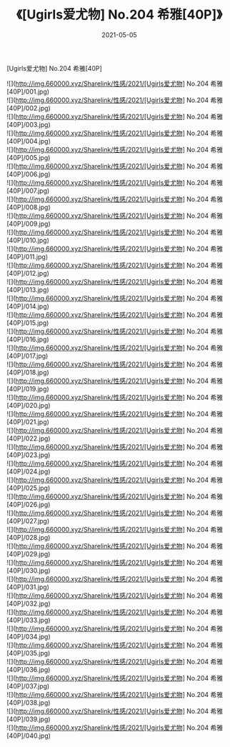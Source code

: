 ﻿---
layout: post
title:  《[Ugirls爱尤物] No.204 希雅[40P]》
date:   2021-05-05
img: http://img.660000.xyz/Sharelink/性感/2021/[Ugirls爱尤物] No.204 希雅[40P]/000.jpg
categories: [美女, 清纯, 唯美]
---

[Ugirls爱尤物] No.204 希雅[40P]

  ![](http://img.660000.xyz/Sharelink/性感/2021/[Ugirls爱尤物] No.204 希雅[40P]/001.jpg) <br> ![](http://img.660000.xyz/Sharelink/性感/2021/[Ugirls爱尤物] No.204 希雅[40P]/002.jpg) <br> ![](http://img.660000.xyz/Sharelink/性感/2021/[Ugirls爱尤物] No.204 希雅[40P]/003.jpg) <br> ![](http://img.660000.xyz/Sharelink/性感/2021/[Ugirls爱尤物] No.204 希雅[40P]/004.jpg) <br> ![](http://img.660000.xyz/Sharelink/性感/2021/[Ugirls爱尤物] No.204 希雅[40P]/005.jpg) <br> ![](http://img.660000.xyz/Sharelink/性感/2021/[Ugirls爱尤物] No.204 希雅[40P]/006.jpg) <br> ![](http://img.660000.xyz/Sharelink/性感/2021/[Ugirls爱尤物] No.204 希雅[40P]/007.jpg) <br> ![](http://img.660000.xyz/Sharelink/性感/2021/[Ugirls爱尤物] No.204 希雅[40P]/008.jpg) <br> ![](http://img.660000.xyz/Sharelink/性感/2021/[Ugirls爱尤物] No.204 希雅[40P]/009.jpg) <br> ![](http://img.660000.xyz/Sharelink/性感/2021/[Ugirls爱尤物] No.204 希雅[40P]/010.jpg) <br> ![](http://img.660000.xyz/Sharelink/性感/2021/[Ugirls爱尤物] No.204 希雅[40P]/011.jpg) <br> ![](http://img.660000.xyz/Sharelink/性感/2021/[Ugirls爱尤物] No.204 希雅[40P]/012.jpg) <br> ![](http://img.660000.xyz/Sharelink/性感/2021/[Ugirls爱尤物] No.204 希雅[40P]/013.jpg) <br> ![](http://img.660000.xyz/Sharelink/性感/2021/[Ugirls爱尤物] No.204 希雅[40P]/014.jpg) <br> ![](http://img.660000.xyz/Sharelink/性感/2021/[Ugirls爱尤物] No.204 希雅[40P]/015.jpg) <br> ![](http://img.660000.xyz/Sharelink/性感/2021/[Ugirls爱尤物] No.204 希雅[40P]/016.jpg) <br> ![](http://img.660000.xyz/Sharelink/性感/2021/[Ugirls爱尤物] No.204 希雅[40P]/017.jpg) <br> ![](http://img.660000.xyz/Sharelink/性感/2021/[Ugirls爱尤物] No.204 希雅[40P]/018.jpg) <br> ![](http://img.660000.xyz/Sharelink/性感/2021/[Ugirls爱尤物] No.204 希雅[40P]/019.jpg) <br> ![](http://img.660000.xyz/Sharelink/性感/2021/[Ugirls爱尤物] No.204 希雅[40P]/020.jpg) <br> ![](http://img.660000.xyz/Sharelink/性感/2021/[Ugirls爱尤物] No.204 希雅[40P]/021.jpg) <br> ![](http://img.660000.xyz/Sharelink/性感/2021/[Ugirls爱尤物] No.204 希雅[40P]/022.jpg) <br> ![](http://img.660000.xyz/Sharelink/性感/2021/[Ugirls爱尤物] No.204 希雅[40P]/023.jpg) <br> ![](http://img.660000.xyz/Sharelink/性感/2021/[Ugirls爱尤物] No.204 希雅[40P]/024.jpg) <br> ![](http://img.660000.xyz/Sharelink/性感/2021/[Ugirls爱尤物] No.204 希雅[40P]/025.jpg) <br> ![](http://img.660000.xyz/Sharelink/性感/2021/[Ugirls爱尤物] No.204 希雅[40P]/026.jpg) <br> ![](http://img.660000.xyz/Sharelink/性感/2021/[Ugirls爱尤物] No.204 希雅[40P]/027.jpg) <br> ![](http://img.660000.xyz/Sharelink/性感/2021/[Ugirls爱尤物] No.204 希雅[40P]/028.jpg) <br> ![](http://img.660000.xyz/Sharelink/性感/2021/[Ugirls爱尤物] No.204 希雅[40P]/029.jpg) <br> ![](http://img.660000.xyz/Sharelink/性感/2021/[Ugirls爱尤物] No.204 希雅[40P]/030.jpg) <br> ![](http://img.660000.xyz/Sharelink/性感/2021/[Ugirls爱尤物] No.204 希雅[40P]/031.jpg) <br> ![](http://img.660000.xyz/Sharelink/性感/2021/[Ugirls爱尤物] No.204 希雅[40P]/032.jpg) <br> ![](http://img.660000.xyz/Sharelink/性感/2021/[Ugirls爱尤物] No.204 希雅[40P]/033.jpg) <br> ![](http://img.660000.xyz/Sharelink/性感/2021/[Ugirls爱尤物] No.204 希雅[40P]/034.jpg) <br> ![](http://img.660000.xyz/Sharelink/性感/2021/[Ugirls爱尤物] No.204 希雅[40P]/035.jpg) <br> ![](http://img.660000.xyz/Sharelink/性感/2021/[Ugirls爱尤物] No.204 希雅[40P]/036.jpg) <br> ![](http://img.660000.xyz/Sharelink/性感/2021/[Ugirls爱尤物] No.204 希雅[40P]/037.jpg) <br> ![](http://img.660000.xyz/Sharelink/性感/2021/[Ugirls爱尤物] No.204 希雅[40P]/038.jpg) <br> ![](http://img.660000.xyz/Sharelink/性感/2021/[Ugirls爱尤物] No.204 希雅[40P]/039.jpg) <br> ![](http://img.660000.xyz/Sharelink/性感/2021/[Ugirls爱尤物] No.204 希雅[40P]/040.jpg) <br>